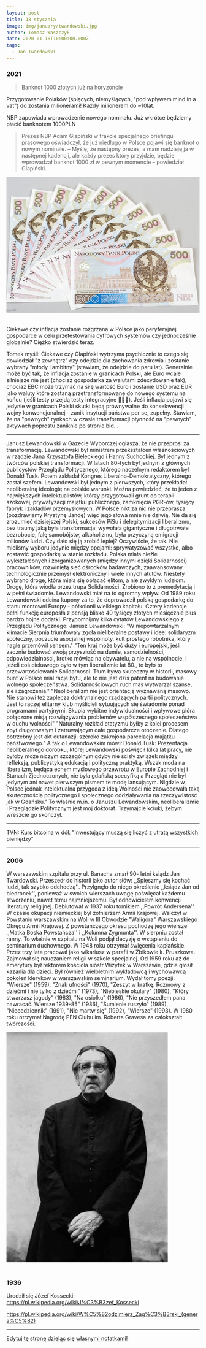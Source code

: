 ```yaml
---
layout: post
title: 18 stycznia
image: img/january/twardowski.jpg
author: Tomasz Waszczyk
date: 2020-01-18T10:00:00.000Z
tags:
  - Jan Twardowski
---
```


### 2021

> Banknot 1000 złotych już na horyzoncie

Przygotowanie Polaków (śpiących, niemyślących, "pod wpływem mind in a vat") do zostania milionerami! Każdy milionerem do ~10lat.

NBP zapowiada wprowadzenie nowego nominału. Już wkrótce będziemy płacić banknotem 1000PLN

> Prezes NBP Adam Glapiński w trakcie specjalnego briefingu prasowego oświadczył, że już niedługo w Polsce pojawi się banknot o nowym nominale. – Myślę, że następny prezes, a mam nadzieję ja w następnej kadencji, ale każdy prezes który przyjdzie, będzie wprowadzał banknot 1000 zł w pewnym momencie – powiedział Glapiński.

<img src="./img/january/pln500.jpg"><br><br>

Ciekawe czy inflacja zostanie rozgrzana w Polsce jako peryferyjnej gospodarce w celu przetestowania cyfrowych systemów czy jednocześnie globalnie? Ciężko stwierdzić teraz.

Tomek myśli: Ciekawe czy Glapiński wytrzyma psychicznie to czego się dowiedział "z zewnątrz" czy odejdzie dla zachowania zdrowia i zostanie wybrany "młody i ambitny" (stawiam, że odejdzie do paru lat). Generalnie może być tak, że inflacja zostanie w granicach Polski, ale Euro wcale silniejsze nie jest (chociaż gospodarka za walutami zdecydowanie tak), chociaż EBC może trzymać na siłę wartość Euro i zostanie USD oraz EUR jako waluty które zostaną przetransformowane do nowego systemu na końcu (jeśli testy przejdą testy integracyjne 🚀🚀🚀). Jeśli inflacja pojawi się jedynie w granicach Polski skutki będą prównywalne do konsekwencji wojny konwencjonalnej - zanik insytucji państwa per se, zupełny. Stawiam, że na "pewnych" rynkach w czasie transformacji płynność na "pewnych" aktywach poprostu zaniknie po stronie bid...

---

Janusz Lewandowski w Gazecie Wyborczej ogłasza, że nie przeprosi za transformację. Lewandowski był ministrem przekształceń własnościowych w rządzie Jana Krzysztofa Bieleckiego i Hanny Suchockiej. Był jednym z twórców polskiej transformacji. W latach 80-tych był jednym z głównych publicystów Przeglądu Politycznego, którego naczelnym redaktorem był Donald Tusk. Potem zakładał Kongres Liberalno-Demokratyczny, którego został szefem. Lewandowski był jednym z pierwszych, który przekładał neoliberalną ideologię na polskie warunki. Można powiedzieć, że to jeden z największych intelektualistów, którzy przygotowali grunt do terapii szokowej, prywatyzacji majątku publicznego, zamknięcia PGR-ów, tysięcy fabryk i zakładów przemysłowych. 
W Polsce nikt za nic nie przeprasza (pozdrawiamy Krystynę Jandę) więc jego słowa mnie nie dziwią. Nie da się zrozumieć dzisiejszej Polski, sukcesów PiSu i delegitymizacji liberalizmu, bez traumy jaką była transformacja: wywołała gigantyczne i długotrwałe bezrobocie, falę samobójstw, alkoholizmu, była przyczyną emigracji milionów ludzi. Czy dało się ją zrobić lepiej? Oczywiście, że tak. Nie mieliśmy wyboru jedynie między opcjami: sprywatyzować wszystko, albo zostawić gospodarkę w stanie rozkładu. Polska miała nieźle wykształconych i zorganizowanych (między innymi dzięki Solidarności) pracowników, rozwiniętą sieć ośrodków badawczych, zaawansowany technologicznie przemysł elektroniczny i wiele innych atutów. Niestety wybrano drogę, która miała się opłacać elitom, a nie zwykłym ludziom. Drogę, która wiodła przez trupa Solidarności. Zrobiono to z premedytacją i w pełni świadomie. Lewandowski miał na to ogromny wpływ. Od 1989 roku Lewandowski odcina kupony za to, że doprowadził polską gospodarkę do stanu montowni Europy - półkolonii wielkiego kapitału. Cztery kadencje pełni funkcję europosła z pensją blisko 40 tysięcy złotych miesięcznie plus bardzo hojne dodatki. 
Przypomnijmy kilka cytatów Lewandowskiego z Przeglądu Politycznego:
Janusz Lewandowski: 
"W niepowtarzalnym klimacie Sierpnia triumfowały zgoła nieliberalne postawy i idee: solidaryzm społeczny, poczucie asocjalnej wspólnoty, kult prostego robotnika, który nagle przemówił sensem."
"Ten kraj może być duży i europejski, jeśli zacznie budować swoją przyszłość na dumie, samodzielności, odpowiedzialności, krotko mówiąc na obywatelu, a nie na wspólnocie. I jeżeli coś ciekawego było w tym liberalizmie lat 80., to było to przewartościowanie Solidarnosci. Tłum bywa skuteczny w historii, masowy bunt w Polsce mial racje bytu, ale to nie jest dziś patent na budowanie wolnego społeczeństwa. Solidarnościowych ruch mas wytwarzał szanse, ale i zagrożenia."
"Neoliberalizm nie jest orientacją wyznawaną masowo. Nie stanowi też zaplecza doktrynalnego rządzących partii politycznych. Jest to raczej elitarny klub myślicieli sytuujących się świadomie ponad programami partyjnymi. Skupia wybitne indywidualności i wpływowe pióra połączone misją rozwiązywania problemów współczesnego społeczeństwa w duchu wolności" 
"Naturalny rozkład etatyzmu byłby z kolei procesem zbyt długotrwałym i zatruwającym całe gospodarcze otoczenie. Dlatego potrzebny jest akt eutanazji: szeroko zakrojona parcelacja majątku państwowego."
A tak o Lewandowskim mówił Donald Tusk:
Prezentacja neoliberalnego dorobku, której Lewandowski poświęcił kilka lat pracy, nie byłoby może niczym szczególnym gdyby nie ścisły związek między refleksją, publicystyką edukacją i polityczną praktyką. Wszak moda na liberalizm, będąca echem myślowego przewrotu w Europie Zachodniej i Stanach Zjednoczonych, nie była gdańską specyfiką a Przegląd nie był jedynym ani nawet pierwszym pismem te modę lansującym. Nigdzie w Polsce jednak intelektualna przygoda z ideą Wolności nie zaowocowała taką skutecznością politycznego i społecznego oddziaływania na rzeczywistość jak w Gdańsku."
To właśnie m.in. o Januszu Lewandowskim, neoliberalizmie i Przeglądzie Politycznym jest mój doktorat. Trzymajcie kciuki, żebym wreszcie go skończył.

---

TVN: Kurs bitcoina w dół. "Inwestujący muszą się liczyć z utratą wszystkich pieniędzy"

---

### 2006

W warszawskim szpitalu przy ul. Banacha zmarł 90- letni ksiądz Jan Twardowski.
Przeszedł do historii jako autor słów: ,,Śpieszmy się kochać ludzi, tak szybko odchodzą''. Przylgnęło do niego określenie ,,ksiądz Jan od biedronek'', ponieważ w swoich wierszach uwagę poświęcał każdemu stworzeniu, nawet temu najmniejszemu. Był odnowicielem konwencji literatury religijnej. Debiutował w 1937 roku tomikiem ,,Powrót Andersena''. W czasie okupacji niemieckiej był żołnierzem Armii Krajowej. Walczył w Powstaniu warszawskim na Woli w III Obwodzie "Waligóra" Warszawskiego Okręgu Armii Krajowej. Z powstańczego okresu pochodzę jego wiersze ,,Matka Boska Powstańcza'' i ,,Kolumna Zygmunta''. W sierpniu został ranny. To właśnie w szpitalu na Woli podjął decyzję o wstąpieniu do seminarium duchownego. W 1948 roku otrzymał święcenia kapłańskie. Przez trzy lata pracował jako wikariusz w parafii w Żbikowie k. Pruszkowa. Zajmował się nauczaniem religii w szkole specjalnej. Od 1959 roku aż do emerytury był rektorem kościoła sióstr Wizytek w Warszawie, gdzie głosił kazania dla dzieci. Był również wieloletnim wykładowcą i wychowawcą pokoleń kleryków w warszawskim seminarium. Wydał tomy poezji: "Wiersze" (1959), "Znak ufności" (1970), "Zeszyt w kratkę. Rozmowy z dziećmi i nie tylko z dziećmi" (1973), "Niebieskie okulary" (1980), "Który stwarzasz jagody" (1983), "Na osiołku" (1986), "Nie przyszedłem pana nawracać. Wiersze 1939-85" (1986), "Sumienie ruszyło" (1989), "Niecodziennik" (1991), "Nie martw się" (1992), "Wiersze" (1993). W 1980 roku otrzymał Nagrodę PEN Clubu im. Roberta Gravesa za całokształt twórczości.

<img src="./img/january/twardowski.jpg"/><br><br>

### 1936

Urodził się Józef Kossecki: https://pl.wikipedia.org/wiki/J%C3%B3zef_Kossecki

https://pl.wikipedia.org/wiki/W%C5%82odzimierz_Zag%C3%B3rski_(genera%C5%82)

---

<a href="https://github.com/TomaszWaszczyk/historia.waszczyk.com/edit/master/src/content/january-18.md" target="_blank">Edytuj tę stronę dzieląc się własnymi notatkami!</a>
